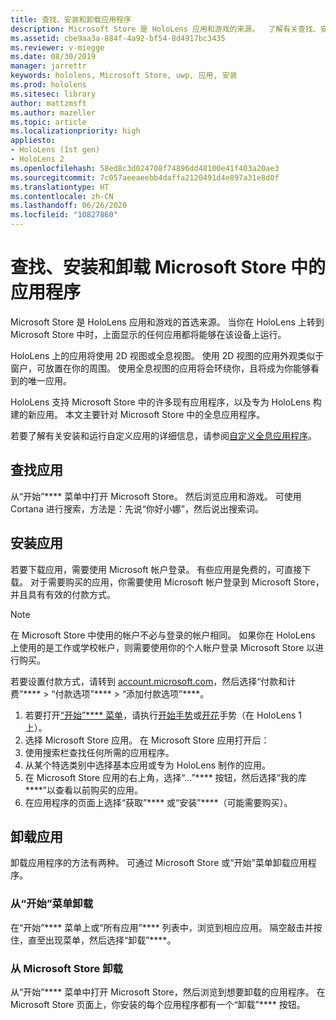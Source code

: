 ```yaml
---
title: 查找、安装和卸载应用程序
description: Microsoft Store 是 HoloLens 应用和游戏的来源。  了解有关查找、安装和卸载全息应用的详细信息。
ms.assetid: cbe9aa3a-884f-4a92-bf54-8d4917bc3435
ms.reviewer: v-miegge
ms.date: 08/30/2019
manager: jarrettr
keywords: hololens, Microsoft Store, uwp, 应用, 安装
ms.prod: hololens
ms.sitesec: library
author: mattzmsft
ms.author: mazeller
ms.topic: article
ms.localizationpriority: high
appliesto:
- HoloLens (1st gen)
- HoloLens 2
ms.openlocfilehash: 58ed8c3d024708f74896dd48100e41f403a20ae3
ms.sourcegitcommit: 7c057aeeaeebb4daffa2120491d4e897a31e8d0f
ms.translationtype: HT
ms.contentlocale: zh-CN
ms.lasthandoff: 06/26/2020
ms.locfileid: "10827860"
---
```

# 查找、安装和卸载 Microsoft Store 中的应用程序

Microsoft Store 是 HoloLens 应用和游戏的首选来源。 当你在 HoloLens 上转到 Microsoft Store 中时，上面显示的任何应用都将能够在该设备上运行。

HoloLens 上的应用将使用 2D 视图或全息视图。 使用 2D 视图的应用外观类似于窗户，可放置在你的周围。 使用全息视图的应用将会环绕你，且将成为你能够看到的唯一应用。

HoloLens 支持 Microsoft Store 中的许多现有应用程序，以及专为 HoloLens 构建的新应用。  本文主要针对 Microsoft Store 中的全息应用程序。

若要了解有关安装和运行自定义应用的详细信息，请参阅[自定义全息应用程序](holographic-custom-apps.md)。

## 查找应用

从“开始”**** 菜单中打开 Microsoft Store。 然后浏览应用和游戏。 可使用 Cortana 进行搜索，方法是：先说“你好小娜”，然后说出搜索词。

## 安装应用

若要下载应用，需要使用 Microsoft 帐户登录。 有些应用是免费的，可直接下载。 对于需要购买的应用，你需要使用 Microsoft 帐户登录到 Microsoft Store，并且具有有效的付款方式。
> [!NOTE]
> 在 Microsoft Store 中使用的帐户不必与登录的帐户相同。 如果你在 HoloLens 上使用的是工作或学校帐户，则需要使用你的个人帐户登录 Microsoft Store 以进行购买。

若要设置付款方式，请转到 [account.microsoft.com](https://account.microsoft.com/)，然后选择“付款和计费”**** > “付款选项”**** > “添加付款选项”****。

1. 若要打开[“开始”**** 菜单](holographic-home.md)，请执行[开始手势](https://docs.microsoft.com/hololens/hololens2-basic-usage#start-gesture)或[开花](hololens1-basic-usage.md)手势（在 HoloLens 1 上）。
1. 选择 Microsoft Store 应用。 在 Microsoft Store 应用打开后：
  1. 使用搜索栏查找任何所需的应用程序。 
  1. 从某个特选类别中选择基本应用或专为 HoloLens 制作的应用。
  1. 在 Microsoft Store 应用的右上角，选择“...”**** 按钮，然后选择“我的库****”以查看以前购买的应用。
1. 在应用程序的页面上选择“获取”**** 或“安装”****（可能需要购买）。

## 卸载应用

卸载应用程序的方法有两种。  可通过 Microsoft Store 或“开始”菜单卸载应用程序。

### 从“开始”菜单卸载

在“开始”**** 菜单上或“所有应用”**** 列表中，浏览到相应应用。 隔空敲击并按住，直至出现菜单，然后选择“卸载”****。

### 从 Microsoft Store 卸载

从“开始”**** 菜单中打开 Microsoft Store，然后浏览到想要卸载的应用程序。  在 Microsoft Store 页面上，你安装的每个应用程序都有一个“卸载”**** 按钮。
